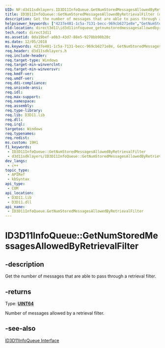 ```yaml
---
UID: NF:d3d11sdklayers.ID3D11InfoQueue.GetNumStoredMessagesAllowedByRetrievalFilter
title: ID3D11InfoQueue::GetNumStoredMessagesAllowedByRetrievalFilter (d3d11sdklayers.h)
description: Get the number of messages that are able to pass through a retrieval filter.
helpviewer_keywords: ["4237e481-1c5a-7131-becc-969cb6271e8e","GetNumStoredMessagesAllowedByRetrievalFilter","GetNumStoredMessagesAllowedByRetrievalFilter method [Direct3D 11]","GetNumStoredMessagesAllowedByRetrievalFilter method [Direct3D 11]","ID3D11InfoQueue interface","ID3D11InfoQueue interface [Direct3D 11]","GetNumStoredMessagesAllowedByRetrievalFilter method","ID3D11InfoQueue.GetNumStoredMessagesAllowedByRetrievalFilter","ID3D11InfoQueue::GetNumStoredMessagesAllowedByRetrievalFilter","d3d11sdklayers/ID3D11InfoQueue::GetNumStoredMessagesAllowedByRetrievalFilter","direct3d11.id3d11infoqueue_getnumstoredmessagesallowedbyretrievalfilter"]
old-location: direct3d11\id3d11infoqueue_getnumstoredmessagesallowedbyretrievalfilter.htm
tech.root: direct3d11
ms.assetid: 0da19bef-a0b3-43d7-88e5-9270bb98b20c
ms.date: 12/05/2018
ms.keywords: 4237e481-1c5a-7131-becc-969cb6271e8e, GetNumStoredMessagesAllowedByRetrievalFilter, GetNumStoredMessagesAllowedByRetrievalFilter method [Direct3D 11], GetNumStoredMessagesAllowedByRetrievalFilter method [Direct3D 11],ID3D11InfoQueue interface, ID3D11InfoQueue interface [Direct3D 11],GetNumStoredMessagesAllowedByRetrievalFilter method, ID3D11InfoQueue.GetNumStoredMessagesAllowedByRetrievalFilter, ID3D11InfoQueue::GetNumStoredMessagesAllowedByRetrievalFilter, d3d11sdklayers/ID3D11InfoQueue::GetNumStoredMessagesAllowedByRetrievalFilter, direct3d11.id3d11infoqueue_getnumstoredmessagesallowedbyretrievalfilter
req.header: d3d11sdklayers.h
req.include-header: 
req.target-type: Windows
req.target-min-winverclnt: 
req.target-min-winversvr: 
req.kmdf-ver: 
req.umdf-ver: 
req.ddi-compliance: 
req.unicode-ansi: 
req.idl: 
req.max-support: 
req.namespace: 
req.assembly: 
req.type-library: 
req.lib: D3D11.lib
req.dll: 
req.irql: 
targetos: Windows
req.typenames: 
req.redist: 
ms.custom: 19H1
f1_keywords:
 - ID3D11InfoQueue::GetNumStoredMessagesAllowedByRetrievalFilter
 - d3d11sdklayers/ID3D11InfoQueue::GetNumStoredMessagesAllowedByRetrievalFilter
dev_langs:
 - c++
topic_type:
 - APIRef
 - kbSyntax
api_type:
 - COM
api_location:
 - D3D11.lib
 - D3D11.dll
api_name:
 - ID3D11InfoQueue.GetNumStoredMessagesAllowedByRetrievalFilter
---
```


# ID3D11InfoQueue::GetNumStoredMessagesAllowedByRetrievalFilter


## -description

Get the number of messages that are able to pass through a retrieval filter.



## -returns

Type: <b><a href="/windows/desktop/WinProg/windows-data-types">UINT64</a></b>

Number of messages allowed by a retrieval filter.

## -see-also

<a href="/windows/desktop/api/d3d11sdklayers/nn-d3d11sdklayers-id3d11infoqueue">ID3D11InfoQueue Interface</a>
